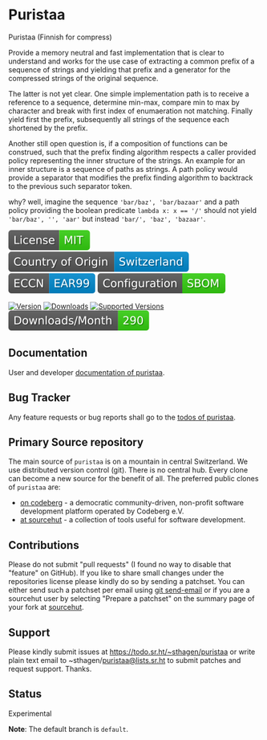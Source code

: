 # Puristaa

Puristaa (Finnish for compress)

Provide a memory neutral and fast implementation that is clear to understand and works for the use case of extracting a common prefix of a sequence of strings and yielding that prefix and a generator for the compressed strings of the original sequence.

The latter is not yet clear. One simple implementation path is to receive a reference to a sequence, determine min-max, compare min to max by character and break with first index of enumaeration not matching. Finally yield first the prefix, subsequently all strings of the sequence each shortened by the prefix.

Another still open question is, if a composition of functions can be construed, such that the prefix finding algorithm respects a caller provided policy representing the inner structure of the strings.
 An example for an inner structure is a sequence of paths as strings. A path policy would provide a separator that modifies the prefix finding algorithm to backtrack to the previous such separator token.

why? well, imagine the sequence `'bar/baz', 'bar/bazaar'` and a path policy providing the boolean predicate `lambda x: x == '/'` should not yield `'bar/baz', '', 'aar'` but instead `'bar/', 'baz', 'bazaar'`.

[![License](docs/badges/license-spdx-mit.svg)](https://git.sr.ht/~sthagen/puristaa/tree/default/item/LICENSE)
[![Country of Origin](docs/badges/country-of-origin-name-switzerland-neutral.svg)](https://git.sr.ht/~sthagen/puristaa/tree/default/item/COUNTRY-OF-ORIGIN)
[![Export Classification Control Number (ECCN)](docs/badges/export-control-classification-number_eccn-ear99-neutral.svg)](https://git.sr.ht/~sthagen/puristaa/tree/default/item/EXPORT-CONTROL-CLASSIFICATION-NUMBER)
[![Configuration](docs/badges/configuration-sbom.svg)](https://git.sr.ht/~sthagen/puristaa/tree/default/item/docs/third-party/README.md)

[![Version](https://img.shields.io/pypi/v/puristaa.svg?style=flat)](https://pypi.python.org/pypi/puristaa/)
[![Downloads](https://static.pepy.tech/badge/puristaa/month)](https://pepy.tech/project/puristaa)
[![Supported Versions](https://img.shields.io/pypi/pyversions/puristaa.svg?style=flat)](https://pypi.python.org/pypi/puristaa/)
[![Maintenance Status](docs/badges/downloads-per-month.svg)](https://git.sr.ht/~sthagen/puristaa/log)

## Documentation

User and developer [documentation of puristaa](https://codes.dilettant.life/docs/puristaa).

## Bug Tracker

Any feature requests or bug reports shall go to the [todos of puristaa](https://todo.sr.ht/~sthagen/puristaa).

## Primary Source repository

The main source of `puristaa` is on a mountain in central Switzerland.
We use distributed version control (git).
There is no central hub.
Every clone can become a new source for the benefit of all.
The preferred public clones of `puristaa` are:

* [on codeberg](https://codeberg.org/sthagen/puristaa) - a democratic community-driven, non-profit software development platform operated by Codeberg e.V.
* [at sourcehut](https://git.sr.ht/~sthagen/puristaa) - a collection of tools useful for software development.

## Contributions

Please do not submit "pull requests" (I found no way to disable that "feature" on GitHub).
If you like to share small changes under the repositories license please kindly do so by sending a patchset.
You can either send such a patchset per email using [git send-email](https://git-send-email.io) or 
if you are a sourcehut user by selecting "Prepare a patchset" on the summary page of your fork at [sourcehut](https://git.sr.ht/).

## Support

Please kindly submit issues at https://todo.sr.ht/~sthagen/puristaa or write plain text email to ~sthagen/puristaa@lists.sr.ht to submit patches and request support. Thanks.

## Status

Experimental

**Note**: The default branch is `default`.
